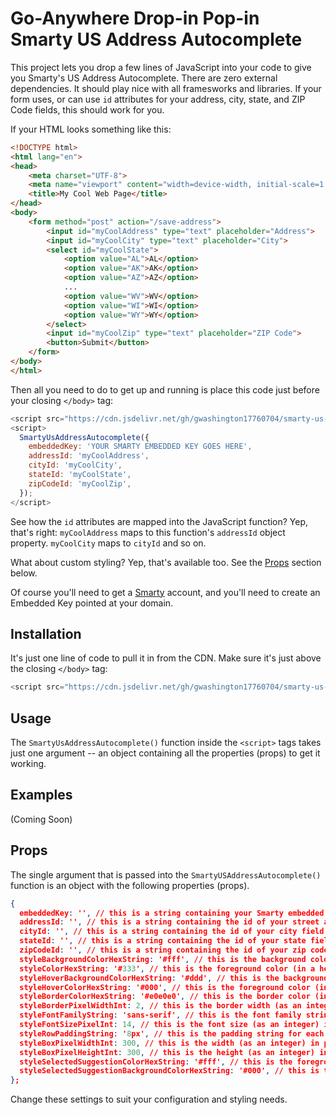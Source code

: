 # Go-Anywhere Drop-in Pop-in Smarty US Address Autocomplete

This project lets you drop a few lines of JavaScript into your code to give you Smarty's US Address Autocomplete. There are zero external dependencies. It should play nice with all framesworks and libraries. If your form uses, or can use `id` attributes for your address, city, state, and ZIP Code fields, this should work for you. 

If your HTML looks something like this:

```html
<!DOCTYPE html>
<html lang="en">
<head>
    <meta charset="UTF-8">
    <meta name="viewport" content="width=device-width, initial-scale=1.0">
    <title>My Cool Web Page</title>
</head>
<body>
    <form method="post" action="/save-address">
        <input id="myCoolAddress" type="text" placeholder="Address">
        <input id="myCoolCity" type="text" placeholder="City">
        <select id="myCoolState">
            <option value="AL">AL</option>
            <option value="AK">AK</option>
            <option value="AZ">AZ</option>
            ...
            <option value="WV">WV</option>
            <option value="WI">WI</option>
            <option value="WY">WY</option>
        </select>
        <input id="myCoolZip" type="text" placeholder="ZIP Code">
        <button>Submit</button>
    </form>
</body>
</html>
```

Then all you need to do to get up and running is place this code just before your closing `</body>` tag:

```javascript
<script src="https://cdn.jsdelivr.net/gh/gwashington17760704/smarty-us-address-autocomplete/src/smarty-us-address-autocomplete.js"></script>
<script>
  SmartyUsAddressAutocomplete({
    embeddedKey: 'YOUR SMARTY EMBEDDED KEY GOES HERE',
    addressId: 'myCoolAddress',
    cityId: 'myCoolCity',
    stateId: 'myCoolState',
    zipCodeId: 'myCoolZip',
  });
</script>
```

See how the `id` attributes are mapped into the JavaScript function? Yep, that's right: `myCoolAddress` maps to this function's `addressId` object property.  `myCoolCity` maps to `cityId` and so on.

What about custom styling? Yep, that's available too. See the [Props](#props) section below. 

Of course you'll need to get a [Smarty](https://www.smarty.com) account, and you'll need to create an Embedded Key pointed at your domain.

## Installation
It's just one line of code to pull it in from the CDN.  Make sure it's just above the closing `</body>` tag:

```javascript
<script src="https://cdn.jsdelivr.net/gh/gwashington17760704/smarty-us-address-autocomplete/src/smarty-us-address-autocomplete.js"></script>
```

## Usage

The `SmartyUsAddressAutocomplete()` function inside the `<script>` tags takes just one argument -- an object containing all the properties (props) to get it working.

## Examples

(Coming Soon)

## Props

The single argument that is passed into the `SmartyUSAddressAutocomplete()` function is an object with the following properties (props).

```json
{
  embeddedKey: '', // this is a string containing your Smarty embedded key 
  addressId: '', // this is a string containing the id of your street address field
  cityId: '', // this is a string containing the id of your city field
  stateId: '', // this is a string containing the id of your state field
  zipCodeId: '', // this is a string containing the id of your zip code field
  styleBackgroundColorHexString: '#fff', // this is the background color (in a hex string) where the address suggestions will be displayed
  styleColorHexString: '#333', // this is the foreground color (in a hex string) for the address suggestions that will be displayed
  styleHoverBackgroundColorHexString: '#ddd', // this is the background color (in a hex string) of the address suggestion row that is hovered over
  styleHoverColorHexString: '#000', // this is the foreground color (in a hex string) for the address suggestion text in the row that is hovered over
  styleBorderColorHexString: '#e0e0e0', // this is the border color (in a hex string) for the container holding the address suggestions
  styleBorderPixelWidthInt: 2, // this is the border width (as an integer) for the pixel width for the container holding the address suggestions
  styleFontFamilyString: 'sans-serif', // this is the font family string for the container holding the address suggestions
  styleFontSizePixelInt: 14, // this is the font size (as an integer) in pixels for the address suggestions
  styleRowPaddingString: '8px', // this is the padding string for each row containing an address suggestion
  styleBoxPixelWidthInt: 300, // this is the width (as an integer) in pixels for the container holding the address suggestions
  styleBoxPixelHeightInt: 300, // this is the height (as an integer) in pixels for the container holding the address suggestions
  styleSelectedSuggestionColorHexString: '#fff', // this is the foreground text color of the selected address suggestion row when used with up and down arrow navigation
  styleSelectedSuggestionBackgroundColorHexString: '#000', // this is the background color of the selected address suggestion row when used with up and down arrow navigation
};
```

Change these settings to suit your configuration and styling needs.
